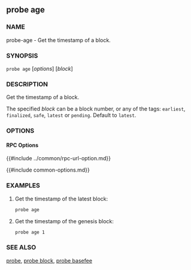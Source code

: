 ## probe age

### NAME

probe-age - Get the timestamp of a block.

### SYNOPSIS

``probe age`` [*options*] [*block*]

### DESCRIPTION

Get the timestamp of a block.

The specified *block* can be a block number, or any of the tags: `earliest`, `finalized`, `safe`, `latest` or `pending`. Default to `latest`.

### OPTIONS

#### RPC Options

{{#include ../common/rpc-url-option.md}}

{{#include common-options.md}}

### EXAMPLES

1. Get the timestamp of the latest block:
    ```sh
    probe age
    ```

2. Get the timestamp of the genesis block:
    ```sh
    probe age 1
    ```

### SEE ALSO

[probe](./probe.md), [probe block](./probe-block.md), [probe basefee](./probe-basefee.md)
